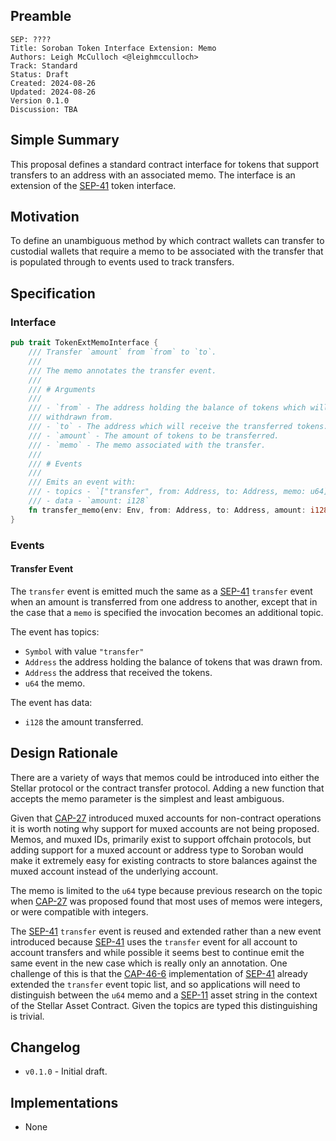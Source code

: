 ## Preamble

```
SEP: ????
Title: Soroban Token Interface Extension: Memo
Authors: Leigh McCulloch <@leighmcculloch>
Track: Standard
Status: Draft
Created: 2024-08-26
Updated: 2024-08-26
Version 0.1.0
Discussion: TBA
```

## Simple Summary

This proposal defines a standard contract interface for tokens that support
transfers to an address with an associated memo. The interface is an extension
of the [SEP-41] token interface.

## Motivation

To define an unambiguous method by which contract wallets can transfer to
custodial wallets that require a memo to be associated with the transfer that is
populated through to events used to track transfers.

## Specification

### Interface

```rust
pub trait TokenExtMemoInterface {
    /// Transfer `amount` from `from` to `to`.
    ///
    /// The memo annotates the transfer event.
    ///
    /// # Arguments
    ///
    /// - `from` - The address holding the balance of tokens which will be
    /// withdrawn from.
    /// - `to` - The address which will receive the transferred tokens.
    /// - `amount` - The amount of tokens to be transferred.
    /// - `memo` - The memo associated with the transfer.
    ///
    /// # Events
    ///
    /// Emits an event with:
    /// - topics - `["transfer", from: Address, to: Address, memo: u64]`
    /// - data - `amount: i128`
    fn transfer_memo(env: Env, from: Address, to: Address, amount: i128, memo: u64);
}
```

### Events

#### Transfer Event

The `transfer` event is emitted much the same as a [SEP-41] `transfer` event
when an amount is transferred from one address to another, except that in the
case that a `memo` is specified the invocation becomes an additional topic.

The event has topics:

- `Symbol` with value `"transfer"`
- `Address` the address holding the balance of tokens that was drawn from.
- `Address` the address that received the tokens.
- `u64` the memo.

The event has data:

- `i128` the amount transferred.

## Design Rationale

There are a variety of ways that memos could be introduced into either the Stellar protocol or the contract transfer protocol. Adding a new function that accepts the memo parameter is the simplest and least ambiguous.

Given that [CAP-27] introduced muxed accounts for non-contract operations it is worth noting why support for muxed accounts are not being proposed. Memos, and muxed IDs, primarily exist to support offchain protocols, but adding support for a muxed account or address type to Soroban would make it extremely easy for existing contracts to store balances against the muxed account instead of the underlying account.

The memo is limited to the `u64` type because previous research on the topic
when [CAP-27] was proposed found that most uses of memos were integers, or were
compatible with integers.

The [SEP-41] `transfer` event is reused and extended rather than a new event
introduced because [SEP-41] uses the `transfer` event for all account to account
transfers and while possible it seems best to continue emit the same event in
the new case which is really only an annotation. One challenge of this is that
the [CAP-46-6] implementation of [SEP-41] already extended the `transfer` event
topic list, and so applications will need to distinguish between the `u64` memo
and a [SEP-11] asset string in the context of the Stellar Asset Contract. Given the topics are typed this distinguishing is trivial.

## Changelog

- `v0.1.0` - Initial draft.

## Implementations

- None

[Rust soroban-sdk]: https://github.com/stellar/rs-soroban-sdk
[SEP-41]: sep-0041.md
[CAP-27]: ../core/cap-0027.md
[CAP-46-6]: ../core/cap-0046-6.md
[SEP-11]: sep-0011.md
